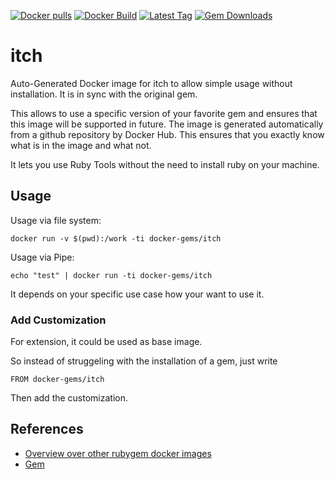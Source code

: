 [![Docker pulls](https://img.shields.io/docker/pulls/rubygem/itch.svg)](https://hub.docker.com/r/rubygem/itch/)
[![Docker Build](https://img.shields.io/docker/automated/rubygem/itch.svg)](https://hub.docker.com/r/rubygem/itch/)
[![Latest Tag](https://img.shields.io/github/tag/docker-rubygem/itch.svg)](https://hub.docker.com/r/rubygem/itch/)
[![Gem Downloads](https://img.shields.io/gem/dt/itch.svg)](https://rubygems.org/gems/itch/)
# itch

Auto-Generated Docker image for itch to allow simple usage without installation.
It is in sync with the original gem.

This allows to use a specific version of your favorite gem and ensures that this image will be supported in future.
The image is generated automatically from a github repository by Docker Hub.
This ensures that you exactly know what is in the image and what not.

It lets you use Ruby Tools without the need to install ruby on your machine.

## Usage

Usage via file system:

`docker run -v $(pwd):/work -ti docker-gems/itch`

Usage via Pipe:

`echo "test" | docker run -ti docker-gems/itch`

It depends on your specific use case how your want to use it.

### Add Customization

For extension, it could be used as base image.

So instead of struggeling with the installation of a gem, just write

`FROM docker-gems/itch`

Then add the customization.

## References

 - [Overview over other rubygem docker images](https://github.com/thinkbot/docker-rubygem)
 - [Gem](https://rubygems.org/gems/itch/)
